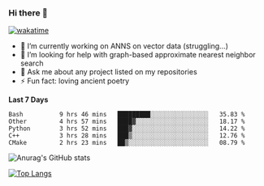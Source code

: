 ### Hi there 👋

[![wakatime](https://wakatime.com/badge/user/8906da98-c623-4aff-ac00-99cb42e09b38.svg)](https://wakatime.com/@8906da98-c623-4aff-ac00-99cb42e09b38)

- 🔭 I’m currently working on ANNS on vector data (struggling...)
- 🤔 I’m looking for help with graph-based approximate nearest neighbor search
- 💬 Ask me about any project listed on my repositories
- ⚡ Fun fact: loving ancient poetry


**Last 7 Days**
<!--START_SECTION:waka-->

```text
Bash          9 hrs 46 mins   █████████░░░░░░░░░░░░░░░░   35.83 %
Other         4 hrs 57 mins   ████▓░░░░░░░░░░░░░░░░░░░░   18.17 %
Python        3 hrs 52 mins   ███▓░░░░░░░░░░░░░░░░░░░░░   14.22 %
C++           3 hrs 28 mins   ███▒░░░░░░░░░░░░░░░░░░░░░   12.76 %
CMake         2 hrs 23 mins   ██▒░░░░░░░░░░░░░░░░░░░░░░   08.79 %
```

<!--END_SECTION:waka-->

![Anurag's GitHub stats](https://github-readme-stats.vercel.app/api?username=matchyc&count_private=true&show_icons=true&theme=vue)

[![Top Langs](https://github-readme-stats.vercel.app/api/top-langs/?username=matchyc&langs_count=4&&hide=perl,raku,html,javascript,shell,roff,prolog)](https://github.com/anuraghazra/github-readme-stats)
